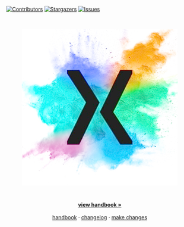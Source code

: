 [![Contributors][contributors-shield]][contributors-url]
[![Stargazers][stars-shield]][stars-url]
[![Issues][issues-shield]][issues-url]



<!-- PROJECT LOGO -->
<br />
<p align="center">
  <a href="hhttps://deloittedigitaluk.github.io/xLab/">
    <img src="xlab-w.jpg" alt="Logo" width="420" height="420">
  </a>

  <h3 align="center"></h3>

  <p align="center">
    <br />
    <a href="https://github.com/DeloitteDigitalUK/xLab/wiki"><strong>view handbook »</strong></a>
    <br />
    <br />
    <a href="https://github.com/DeloitteDigitalUK/xLab/wiki">handbook</a>
    ·
    <a href="https://github.com/DeloitteDigitalUK/xLab/releases">changelog</a>
    ·
    <a href="https://github.com/DeloitteDigitalUK/xLab/issues">make changes</a>
  </p>
</p>




<!-- MARKDOWN LINKS & IMAGES -->
<!-- https://www.markdownguide.org/basic-syntax/#reference-style-links -->
[contributors-shield]: https://img.shields.io/github/contributors/DeloitteDigitalUK/xLab
[contributors-url]: https://github.com/DeloitteDigitalUK/xLab/graphs/contributors
[forks-shield]: https://img.shields.io/github/forks/DeloitteDigitalUK/xLab
[stars-shield]: https://img.shields.io/github/stars/DeloitteDigitalUK/xLab
[stars-url]: https://github.com/DeloitteDigitalUK/xLab/stargazers
[issues-shield]: https://img.shields.io/github/issues/DeloitteDigitalUK/xLab
[issues-url]: https://github.com/DeloitteDigitalUK/xLab/issues
[product-screenshot]: images/screenshot.png
